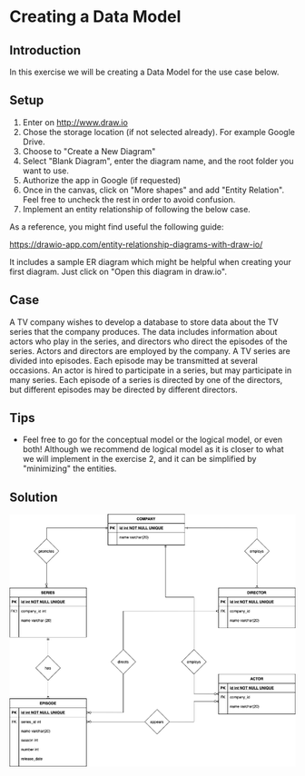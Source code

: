 # Creating a Data Model

## Introduction

In this exercise we will be creating a Data Model for the use case below.

## Setup

1. Enter on http://www.draw.io 
2. Chose the storage location (if not selected already). For example Google Drive.
3. Choose to "Create a New Diagram"
4. Select "Blank Diagram", enter the diagram name, and the root folder you want to use. 
5. Authorize the app in Google (if requested)
6. Once in the canvas, click on "More shapes" and add "Entity Relation". Feel free to uncheck the rest in order to avoid confusion.
7. Implement an entity relationship of following the below case.

As a reference, you might find useful the following guide:

https://drawio-app.com/entity-relationship-diagrams-with-draw-io/

It includes a sample ER diagram which might be helpful when creating your first diagram. Just click on "Open this diagram in draw.io".

## Case

A TV company wishes to develop a database to store data about the TV series that the company produces. The data includes information about actors who play in the series, and directors who direct the episodes of the series. Actors and directors are employed by the company. A TV series are divided into episodes. Each episode may be transmitted at several occasions. An actor is hired to participate in a series, but may participate in many series. Each episode of a series is directed by one of the directors, but different episodes may be directed by different directors.

## Tips

* Feel free to go for the conceptual model or the logical model, or even both! Although we recommend de logical model as it is closer to what we will implement in the exercise 2, and it can be simplified by "minimizing" the entities.

## Solution

![ER Diagram](Exercise1_ER_Diagram.png)
